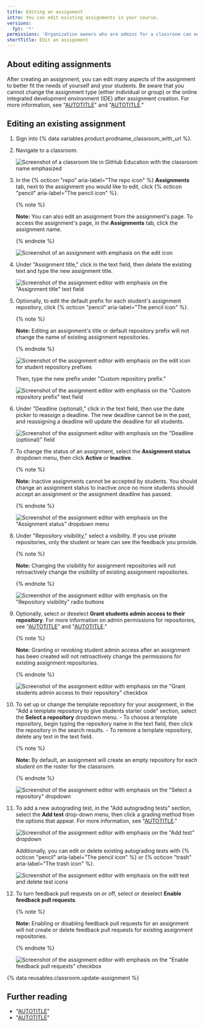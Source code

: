 ```yaml
---
title: Editing an assignment
intro: You can edit existing assignments in your course.
versions:
  fpt: '*'
permissions: 'Organization owners who are admins for a classroom can edit assignments for that classroom. {% data reusables.classroom.classroom-admins-link %}'
shortTitle: Edit an assignment
---
```

## About editing assignments

After creating an assignment, you can edit many aspects of the assignment to better fit the needs of yourself and your students. Be aware that you cannot change the assignment type (either individual or group) or the online integrated development environment (IDE) after assignment creation. For more information, see "[AUTOTITLE](/education/manage-coursework-with-github-classroom/teach-with-github-classroom/create-an-individual-assignment)" and "[AUTOTITLE](/education/manage-coursework-with-github-classroom/teach-with-github-classroom/create-a-group-assignment)."

## Editing an existing assignment

1. Sign into {% data variables.product.prodname_classroom_with_url %}.
1. Navigate to a classroom.

    ![Screenshot of a classroom tile in GitHub Education with the classroom name emphasized](/assets/images/help/classroom/classroom-card.png)

1. In the {% octicon "repo" aria-label="The repo icon" %} **Assignments** tab, next to the assignment you would like to edit, click {% octicon "pencil" aria-label="The pencil icon" %}.

    {% note %}
    
    **Note:** You can also edit an assignment from the assignment's page. To access the assignment's page, in the **Assignments** tab, click the assignment name.
    
    {% endnote %}

    ![Screenshot of an assignment with emphasis on the edit icon](/assets/images/help/classroom/edit-assignment.png)

1. Under "Assignment title," click in the text field, then delete the existing text and type the new assignment title.

    ![Screenshot of the assignment editor with emphasis on the "Assignment title" text field](/assets/images/help/classroom/edit-assignment-title.png)

1. Optionally, to edit the default prefix for each student's assignment repository, click {% octicon "pencil" aria-label="The pencil icon" %}.

    {% note %}

    **Note:** Editing an assignment's title or default repository prefix will not change the name of existing assignment repositories.

    {% endnote %}

    ![Screenshot of the assignment editor with emphasis on the edit icon for student repository prefixes](/assets/images/help/classroom/edit-assignment-repository-prefix-icon.png)

    Then, type the new prefix under "Custom repository prefix."

    ![Screenshot of the assignment editor with emphasis on the "Custom repository prefix" text field](/assets/images/help/classroom/edit-assignment-repository-prefix.png)

1. Under "Deadline (optional)," click in the text field, then use the date picker to reassign a deadline. The new deadline cannot be in the past, and reassigning a deadline will update the deadline for all students.

    ![Screenshot of the assignment editor with emphasis on the "Deadline (optional)" field](/assets/images/help/classroom/edit-assignment-deadline.png)

1. To change the status of an assignment, select the **Assignment status** dropdown menu, then click **Active** or **Inactive**.

    {% note %}
  
    **Note:** Inactive assignments cannot be accepted by students. You should change an assignment status to inactive once no more students should accept an assignment or the assignment deadline has passed.
  
    {% endnote %}

    ![Screenshot of the assignment editor with emphasis on the "Assignment status" dropdown menu](/assets/images/help/classroom/edit-assignment-status-dropdown.png)

1.  Under "Repository visibility," select a visibility. If you use private repositories, only the student or team can see the feedback you provide.

    {% note %}
    
    **Note:** Changing the visibility for assignment repositories will not retroactively change the visibility of existing assignment repositories.
    
    {% endnote %}

    ![Screenshot of the assignment editor with emphasis on the "Repository visibility" radio buttons](/assets/images/help/classroom/edit-assignment-repository-visibility.png)

1.  Optionally, select or deselect **Grant students admin access to their repository**. For more information on admin permissions for repositories, see "[AUTOTITLE](/repositories/creating-and-managing-repositories/about-repositories#about-repository-visibility)" and "[AUTOTITLE](/organizations/managing-user-access-to-your-organizations-repositories/repository-roles-for-an-organization)."

    {% note %}

    **Note:** Granting or revoking student admin access after an assignment has been created will not retroactively change the permissions for existing assignment repositories.

    {% endnote %}

    ![Screenshot of the assignment editor with emphasis on the "Grant students admin access to their repository" checkbox](/assets/images/help/classroom/edit-assignment-admin-access.png)

1. To set up or change the template repository for your assignment, in the "Add a template repository to give students starter code" section, select the **Select a repository** dropdown menu.
       - To choose a template repository, begin typing the repository name in the text field, then click the repository in the search results.
       - To remove a template repository, delete any text in the text field.

    {% note %}

    **Note:** By default, an assignment will create an empty repository for each student on the roster for the classroom.

    {% endnote %}

    ![Screenshot of the assignment editor with emphasis on the "Select a repository" dropdown](/assets/images/help/classroom/edit-assignment-template-repository.png)

1. To add a new autograding test, in the "Add autograding tests" section, select the **Add test** drop-down menu, then click a grading method from the options that appear. For more information, see "[AUTOTITLE](/education/manage-coursework-with-github-classroom/teach-with-github-classroom/use-autograding)."
    
    ![Screenshot of the assignment editor with emphasis on the "Add test" dropdown](/assets/images/help/classroom/edit-assignment-add-test.png)

    Additionally, you can edit or delete existing autograding tests with {% octicon "pencil" aria-label="The pencil icon" %} or {% octicon "trash" aria-label="The trash icon" %}.

    ![Screenshot of the assignment editor with emphasis on the edit test and delete test icons](/assets/images/help/classroom/edit-assignment-edit-test.png)

1.  To turn feedback pull requests on or off, select or deselect **Enable feedback pull requests**.

    {% note %}
    
    **Note:** Enabling or disabling feedback pull requests for an assignment will not create or delete feedback pull requests for existing assignment repositories.
    
    {% endnote %}

    ![Screenshot of the assignment editor with emphasis on the "Enable feedback pull requests" checkbox](/assets/images/help/classroom/edit-assignment-feedback.png)

{% data reusables.classroom.update-assignment %}

## Further reading

- "[AUTOTITLE](/education/manage-coursework-with-github-classroom/teach-with-github-classroom/create-an-individual-assignment)"
- "[AUTOTITLE](/education/manage-coursework-with-github-classroom/teach-with-github-classroom/create-a-group-assignment)"

